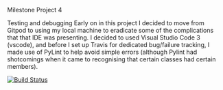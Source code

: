 Milestone Project 4

Testing and debugging
Early on in this project I decided to move from Gitpod to using my local machine to eradicate some of the complications that that IDE was presenting. I decided to used Visual Studio Code 3 (vscode), and before I set up Travis for dedicated bug/failure tracking, I made use of PyLint to help avoid simple errors (although Pylint had shotcomings when it came to recognising that certain classes had certain members). 

[![Build Status](https://travis-ci.org/cc1005/milestone_4.svg?branch=master)](https://travis-ci.org/cc1005/milestone_4)